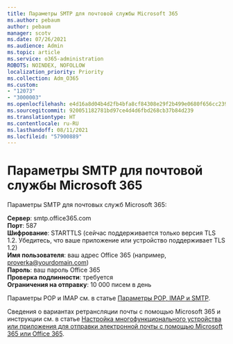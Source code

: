 ```yaml
---
title: Параметры SMTP для почтовой службы Microsoft 365
ms.author: pebaum
author: pebaum
manager: scotv
ms.date: 07/26/2021
ms.audience: Admin
ms.topic: article
ms.service: o365-administration
ROBOTS: NOINDEX, NOFOLLOW
localization_priority: Priority
ms.collection: Adm_O365
ms.custom:
- "12073"
- "3000003"
ms.openlocfilehash: e4d16a8d04b4d2fb4bfa8cf84308e29f2b499e0680f656cc239411d06e5b077c
ms.sourcegitcommit: 920051182781bd97ce4d4d6fbd268cb37b84d239
ms.translationtype: HT
ms.contentlocale: ru-RU
ms.lasthandoff: 08/11/2021
ms.locfileid: "57900889"
---
```

# <a name="smtp-settings-for-the-microsoft-365-mail-service"></a>Параметры SMTP для почтовой службы Microsoft 365

Параметры SMTP для почтовых служб Microsoft 365:

**Сервер**: smtp.office365.com </br>
**Порт**: 587 </br>
**Шифрование**: STARTTLS (сейчас поддерживается только версия TLS 1.2. Убедитесь, что ваше приложение или устройство поддерживает TLS 1.2) </br>
**Имя пользователя**: ваш адрес Office 365 (например, proverka@yourdomain.com) </br>
**Пароль**: ваш пароль Office 365 </br>
**Проверка подлинности**: требуется </br>
**Ограничения на отправку**: 10 000 писем в день </br>

Параметры POP и IMAP см. в статье [Параметры POP, IMAP и SMTP](https://support.microsoft.com/office/pop-imap-and-smtp-settings-8361e398-8af4-4e97-b147-6c6c4ac95353).
 
Сведения о вариантах ретрансляции почты с помощью Microsoft 365 и инструкции см. в статье [Настройка многофункционального устройства или приложения для отправки электронной почты с помощью Microsoft 365 или Office 365](https://docs.microsoft.com/exchange/mail-flow-best-practices/how-to-set-up-a-multifunction-device-or-application-to-send-email-using-microsoft-365-or-office-365).